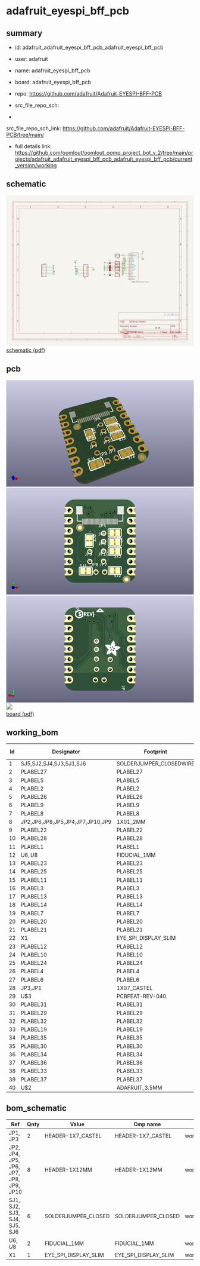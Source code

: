 # adafruit_eyespi_bff_pcb
 
## summary 
* id: adafruit_adafruit_eyespi_bff_pcb_adafruit_eyespi_bff_pcb
* user: adafruit
* name: adafruit_eyespi_bff_pcb
* board: adafruit_eyespi_bff_pcb
* repo: https://github.com/adafruit/Adafruit-EYESPI-BFF-PCB



* src_file_repo_sch: 
*
 src_file_repo_sch_link: https://github.com/adafruit/Adafruit-EYESPI-BFF-PCB/tree/main/
* full details link: https://github.com/oomlout/oomlout_oomp_project_bot_v_2/tree/main/projects/adafruit_adafruit_eyespi_bff_pcb_adafruit_eyespi_bff_pcb/current_version/working  

## schematic  
![](working_schematic_600.png)  
[schematic (pdf)](working_schematic.pdf)  

## pcb  
![](working_3d_600.png) 
![](working_3d_front_600.png)  
![](working_3d_back_600.png)  
![](working_600.png)  
[board (pdf)](working.pdf)  

## working_bom
| Id | Designator | Footprint | Quantity | Designation | Supplier and ref |  | None | 
| --- | --- | --- | --- | --- | --- | --- | --- | 
| 1 | SJ5,SJ2,SJ4,SJ3,SJ1,SJ6 | SOLDERJUMPER_CLOSEDWIRE | 6 |  |  |  | [''] | 
| 2 | PLABEL27 | PLABEL27 | 1 |  |  |  | [''] | 
| 3 | PLABEL5 | PLABEL5 | 1 |  |  |  | [''] | 
| 4 | PLABEL2 | PLABEL2 | 1 |  |  |  | [''] | 
| 5 | PLABEL26 | PLABEL26 | 1 |  |  |  | [''] | 
| 6 | PLABEL9 | PLABEL9 | 1 |  |  |  | [''] | 
| 7 | PLABEL8 | PLABEL8 | 1 |  |  |  | [''] | 
| 8 | JP2,JP6,JP8,JP5,JP4,JP7,JP10,JP9 | 1X01_2MM | 8 |  |  |  | [''] | 
| 9 | PLABEL22 | PLABEL22 | 1 |  |  |  | [''] | 
| 10 | PLABEL28 | PLABEL28 | 1 |  |  |  | [''] | 
| 11 | PLABEL1 | PLABEL1 | 1 |  |  |  | [''] | 
| 12 | U$6,U$8 | FIDUCIAL_1MM | 2 | FIDUCIAL_1MM |  |  | [''] | 
| 13 | PLABEL23 | PLABEL23 | 1 |  |  |  | [''] | 
| 14 | PLABEL25 | PLABEL25 | 1 |  |  |  | [''] | 
| 15 | PLABEL11 | PLABEL11 | 1 |  |  |  | [''] | 
| 16 | PLABEL3 | PLABEL3 | 1 |  |  |  | [''] | 
| 17 | PLABEL13 | PLABEL13 | 1 |  |  |  | [''] | 
| 18 | PLABEL14 | PLABEL14 | 1 |  |  |  | [''] | 
| 19 | PLABEL7 | PLABEL7 | 1 |  |  |  | [''] | 
| 20 | PLABEL20 | PLABEL20 | 1 |  |  |  | [''] | 
| 21 | PLABEL21 | PLABEL21 | 1 |  |  |  | [''] | 
| 22 | X1 | EYE_SPI_DISPLAY_SLIM | 1 | EYE_SPI_DISPLAY_SLIM |  |  | [''] | 
| 23 | PLABEL12 | PLABEL12 | 1 |  |  |  | [''] | 
| 24 | PLABEL10 | PLABEL10 | 1 |  |  |  | [''] | 
| 25 | PLABEL24 | PLABEL24 | 1 |  |  |  | [''] | 
| 26 | PLABEL4 | PLABEL4 | 1 |  |  |  | [''] | 
| 27 | PLABEL6 | PLABEL6 | 1 |  |  |  | [''] | 
| 28 | JP3,JP1 | 1X07_CASTEL | 2 |  |  |  | [''] | 
| 29 | U$3 | PCBFEAT-REV-040 | 1 |  |  |  | [''] | 
| 30 | PLABEL31 | PLABEL31 | 1 |  |  |  | [''] | 
| 31 | PLABEL29 | PLABEL29 | 1 |  |  |  | [''] | 
| 32 | PLABEL32 | PLABEL32 | 1 |  |  |  | [''] | 
| 33 | PLABEL19 | PLABEL19 | 1 |  |  |  | [''] | 
| 34 | PLABEL35 | PLABEL35 | 1 |  |  |  | [''] | 
| 35 | PLABEL30 | PLABEL30 | 1 |  |  |  | [''] | 
| 36 | PLABEL34 | PLABEL34 | 1 |  |  |  | [''] | 
| 37 | PLABEL36 | PLABEL36 | 1 |  |  |  | [''] | 
| 38 | PLABEL33 | PLABEL33 | 1 |  |  |  | [''] | 
| 39 | PLABEL37 | PLABEL37 | 1 |  |  |  | [''] | 
| 40 | U$2 | ADAFRUIT_3.5MM | 1 |  |  |  | [''] | 


## bom_schematic
| Ref | Qnty | Value | Cmp name | Footprint | Description | Vendor | DNP | 
| --- | --- | --- | --- | --- | --- | --- | --- | 
| JP1, JP3 | 2 | HEADER-1X7_CASTEL | HEADER-1X7_CASTEL | working:1X07_CASTEL |  |  |  | 
| JP2, JP4, JP5, JP6, JP7, JP8, JP9, JP10 | 8 | HEADER-1X12MM | HEADER-1X12MM | working:1X01_2MM |  |  |  | 
| SJ1, SJ2, SJ3, SJ4, SJ5, SJ6 | 6 | SOLDERJUMPER_CLOSED | SOLDERJUMPER_CLOSED | working:SOLDERJUMPER_CLOSEDWIRE |  |  |  | 
| U$6, U$8 | 2 | FIDUCIAL_1MM | FIDUCIAL_1MM | working:FIDUCIAL_1MM |  |  |  | 
| X1 | 1 | EYE_SPI_DISPLAY_SLIM | EYE_SPI_DISPLAY_SLIM | working:EYE_SPI_DISPLAY_SLIM |  |  |  | 



